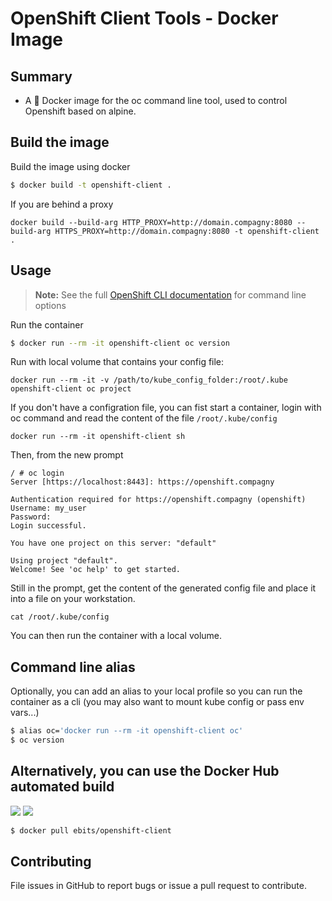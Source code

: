 # OpenShift Client Tools - Docker Image

## Summary

- A :whale: Docker image for the oc command line tool, used to control Openshift based on alpine. 

## Build the image

Build the image using docker
```bash
$ docker build -t openshift-client .
```

If you are behind a proxy
```
docker build --build-arg HTTP_PROXY=http://domain.compagny:8080 --build-arg HTTPS_PROXY=http://domain.compagny:8080 -t openshift-client .
```

## Usage

>**Note:** See the full [OpenShift CLI documentation](https://docs.openshift.com/enterprise/3.0/cli_reference/index.html) for command line options

Run the container
```bash
$ docker run --rm -it openshift-client oc version
```

Run with local volume that contains your config file:
```
docker run --rm -it -v /path/to/kube_config_folder:/root/.kube openshift-client oc project
```

If you don't have a configration file, you can fist start a container, login with oc command and read the content of the file `/root/.kube/config`
```
docker run --rm -it openshift-client sh    
```
Then, from the new prompt
```
/ # oc login
Server [https://localhost:8443]: https://openshift.compagny

Authentication required for https://openshift.compagny (openshift)
Username: my_user
Password: 
Login successful.

You have one project on this server: "default"

Using project "default".
Welcome! See 'oc help' to get started.
```

Still in the prompt, get the content of the generated config file and place it into a file on your workstation.
```
cat /root/.kube/config
```
You can then run the container with a local volume.

## Command line alias

Optionally, you can add an alias to your local profile so you can run the container as a cli (you may also want to mount kube config or pass env vars...)
```bash
$ alias oc='docker run --rm -it openshift-client oc'
$ oc version
```

## Alternatively, you can use the Docker Hub automated build

[![](https://images.microbadger.com/badges/image/ebits/openshift-client.svg)](https://microbadger.com/images/ebits/openshift-client "Get your own image badge on microbadger.com") [![](https://images.microbadger.com/badges/version/ebits/openshift-client.svg)](https://microbadger.com/images/ebits/openshift-client "Get your own version badge on microbadger.com")

```bash
$ docker pull ebits/openshift-client
```

## Contributing
File issues in GitHub to report bugs or issue a pull request to contribute.